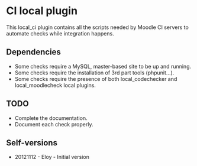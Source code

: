 # CI local plugin

This local_ci plugin contains all the scripts needed
by Moodle CI servers to automate checks while
integration happens.

## Dependencies

+ Some checks require a MySQL, master-based site to be up and running.
+ Some checks require the installation of 3rd part tools (phpunit...).
+ Some checks require the presence of both local_codechecker and local_moodlecheck local plugins.

## TODO

+ Complete the documentation.
+ Document each check properly.

## Self-versions

+ 20121112 - Eloy - Initial version
